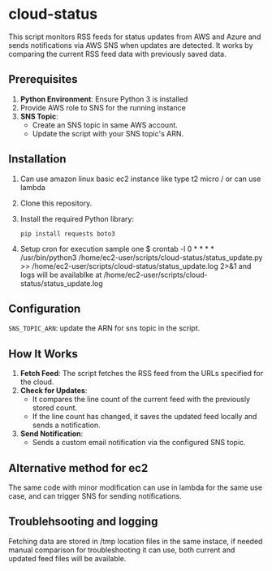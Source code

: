 # cloud-status

This script monitors RSS feeds for status updates from AWS and Azure and sends notifications via AWS SNS when updates are detected. It works by comparing the current RSS feed data with previously saved data.


## Prerequisites

1. **Python Environment**: Ensure Python 3 is installed
2. Provide AWS role to SNS for the running instance
3. **SNS Topic**:
   - Create an SNS topic in same AWS account.
   - Update the script with your SNS topic's ARN.
  

## Installation
1. Can use amazon linux basic ec2 instance like type t2 micro / or can use lambda

2. Clone this repository.
3. Install the required Python library:
   ```
   pip install requests boto3
   ```
4. Setup cron for execution
   sample one $ crontab -l
               0 * * * * /usr/bin/python3 /home/ec2-user/scripts/cloud-status/status_update.py >> /home/ec2-user/scripts/cloud-status/status_update.log 2>&1
   and logs will be availablke at  /home/ec2-user/scripts/cloud-status/status_update.log
    
## Configuration

`SNS_TOPIC_ARN`: update the ARN for sns topic in the script.

## How It Works

1. **Fetch Feed**: The script fetches the RSS feed from the URLs specified for the cloud.
2. **Check for Updates**:
   - It compares the line count of the current feed with the previously stored count.
   - If the line count has changed, it saves the updated feed locally and sends a notification.
3. **Send Notification**:
   - Sends a custom email notification via the configured SNS topic.
     

## Alternative method for ec2

The same code with minor modification can use in lambda for the same use case, and can trigger SNS for sending notifications.

## Troublehsooting and logging 

Fetching data are stored in /tmp location files in the same instace, if needed manual comparison for troubleshooting it can use, both current and updated feed files will be available. 
